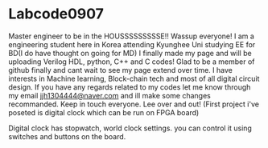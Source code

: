 # Labcode0907
Master engineer to be in the HOUSSSSSSSSSE!!
Wassup everyone! 
I am a engineering student here in Korea attending Kyunghee Uni studying EE for BD(I do have thought on going for MD)
I finally made my page and will be uploading Verilog HDL, python, C++ and C codes!
Glad to be a member of github finally and cant wait to see my page extend over time.
I have interests in Machine learning, Block-chain tech and most of all digital circuit design.
If you have any regards related to my codes let me know through my email jjh1304444@naver.com and ill make some changes recommanded.
Keep in touch everyone.
Lee over and out!
(First project i've poseted is digital clock which can be run on FPGA board)


Digital clock has stopwatch, world clock settings. 
you can control it using switches and buttons on the board.

